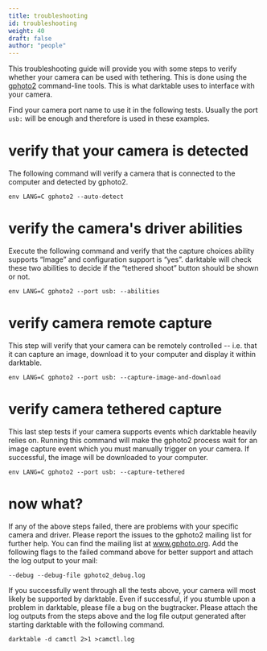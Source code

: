 ```yaml
---
title: troubleshooting
id: troubleshooting
weight: 40
draft: false
author: "people"
---
```


 This troubleshooting guide will provide you with some steps to verify whether your camera can be used with tethering. This is done using the [gphoto2](https://github.com/gphoto/gphoto2) command-line tools. This is what darktable uses to interface with your camera.

 Find your camera port name to use it in the following tests. Usually the port `usb:` will be enough and therefore is used in these examples.

# verify that your camera is detected

The following command will verify a camera that is connected to the computer and detected by gphoto2. 

```
env LANG=C gphoto2 --auto-detect
```

# verify the camera's driver abilities

Execute the following command and verify that the capture choices ability supports “Image” and configuration support is “yes”. darktable will check these two abilities to decide if the “tethered shoot” button should be shown or not.

```
env LANG=C gphoto2 --port usb: --abilities
```

# verify camera remote capture

This step will verify that your camera can be remotely controlled -- i.e. that it can capture an image, download it to your computer and display it within darktable.

```
env LANG=C gphoto2 --port usb: --capture-image-and-download
```

# verify camera tethered capture

This last step tests if your camera supports events which darktable heavily relies on. Running this command will make the gphoto2 process wait for an image capture event which you must manually trigger on your camera. If successful, the image will be downloaded to your computer.

```
env LANG=C gphoto2 --port usb: --capture-tethered
```

# now what?

If any of the above steps failed, there are problems with your specific camera and driver. Please report the issues to the gphoto2 mailing list for further help. You can find the mailing list at www.gphoto.org. Add the following flags to the failed command above for better support and attach the log output to your mail:

```
--debug --debug-file gphoto2_debug.log
```

If you successfully went through all the tests above, your camera will most likely be supported by darktable. Even if successful, if you stumble upon a problem in darktable, please file a bug on the bugtracker. Please attach the log outputs from the steps above and the log file output generated after starting darktable with the following command.

```
darktable -d camctl 2>1 >camctl.log
```

